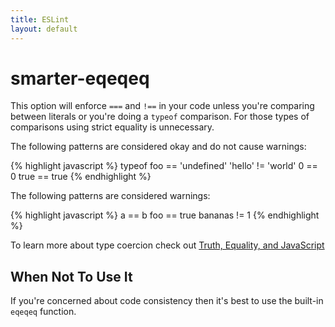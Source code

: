 ```yaml
---
title: ESLint
layout: default
---
```

# smarter-eqeqeq

This option will enforce `===` and `!==` in your code unless you're comparing between literals
or you're doing a `typeof` comparison. For those types of comparisons using strict equality is unnecessary.

The following patterns are considered okay and do not cause warnings:

{% highlight javascript %}
typeof foo == 'undefined'
'hello' != 'world'
0 == 0
true == true
{% endhighlight %}

The following patterns are considered warnings:

{% highlight javascript %}
a == b
foo == true
bananas != 1
{% endhighlight %}

To learn more about type coercion check out [Truth, Equality, and JavaScript](http://javascriptweblog.wordpress.com/2011/02/07/truth-equality-and-javascript/)

## When Not To Use It

If you're concerned about code consistency then it's best to use the built-in `eqeqeq` function.
